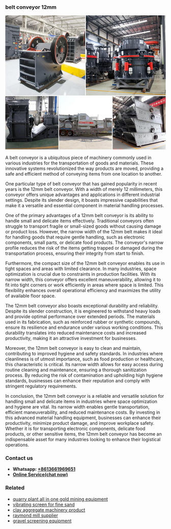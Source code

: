 <h3>belt conveyor 12mm</h3><img src='1708497268.jpg' alt=''><p>A belt conveyor is a ubiquitous piece of machinery commonly used in various industries for the transportation of goods and materials. These innovative systems revolutionized the way products are moved, providing a safe and efficient method of conveying items from one location to another.</p><p>One particular type of belt conveyor that has gained popularity in recent years is the 12mm belt conveyor. With a width of merely 12 millimeters, this conveyor offers unique advantages and applications in different industrial settings. Despite its slender design, it boasts impressive capabilities that make it a versatile and essential component in material handling processes.</p><p>One of the primary advantages of a 12mm belt conveyor is its ability to handle small and delicate items effectively. Traditional conveyors often struggle to transport fragile or small-sized goods without causing damage or product loss. However, the narrow width of the 12mm belt makes it ideal for handling goods that require gentle handling, such as electronic components, small parts, or delicate food products. The conveyor's narrow profile reduces the risk of the items getting trapped or damaged during the transportation process, ensuring their integrity from start to finish.</p><p>Furthermore, the compact size of the 12mm belt conveyor enables its use in tight spaces and areas with limited clearance. In many industries, space optimization is crucial due to constraints in production facilities. With its narrow width, this conveyor offers excellent maneuverability, allowing it to fit into tight corners or work efficiently in areas where space is limited. This flexibility enhances overall operational efficiency and maximizes the utility of available floor space.</p><p>The 12mm belt conveyor also boasts exceptional durability and reliability. Despite its slender construction, it is engineered to withstand heavy loads and provide optimal performance over extended periods. The materials used in its fabrication, such as reinforced rubber or synthetic compounds, ensure its resilience and endurance under various working conditions. This durability translates into reduced maintenance costs and increased productivity, making it an attractive investment for businesses.</p><p>Moreover, the 12mm belt conveyor is easy to clean and maintain, contributing to improved hygiene and safety standards. In industries where cleanliness is of utmost importance, such as food production or healthcare, this characteristic is critical. Its narrow width allows for easy access during routine cleaning and maintenance, ensuring a thorough sanitization process. By reducing the risk of contamination and upholding high hygiene standards, businesses can enhance their reputation and comply with stringent regulatory requirements.</p><p>In conclusion, the 12mm belt conveyor is a reliable and versatile solution for handling small and delicate items in industries where space optimization and hygiene are vital. Its narrow width enables gentle transportation, efficient maneuverability, and reduced maintenance costs. By investing in this advanced material handling equipment, businesses can enhance their productivity, minimize product damage, and improve workplace safety. Whether it is for transporting electronic components, delicate food products, or other sensitive items, the 12mm belt conveyor has become an indispensable asset for many industries looking to enhance their logistical operations.</p><h3>Contact us</h3><ul><li><strong>Whatsapp:&nbsp;<a href="https://wa.me/8613661969651">+8613661969651</a></strong></li><li><a href="https://swt.shibang-china.com/?git&amp;zhl&amp;belt conveyor 12mm"><strong>Online Service(chat now)</strong></a></li></ul><h3>Related</h3><ul><li><a href='quarry plant all in one gold mining equipment.md'>quarry plant all in one gold mining equipment</a></li><li><a href='vibrating screen for fine sand.md'>vibrating screen for fine sand</a></li><li><a href='clay aggregate machinery product.md'>clay aggregate machinery product</a></li><li><a href='raymond mill supplier.md'>raymond mill supplier</a></li><li><a href='gravel screening equipment.md'>gravel screening equipment</a></li></ul>